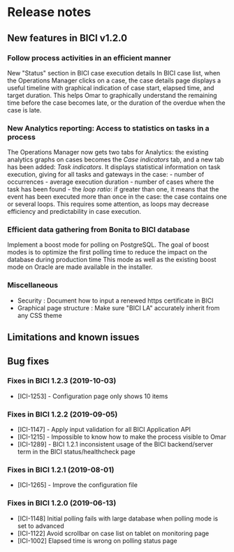 # Release notes

## New features in BICI v1.2.0 
### Follow process activities in an efficient manner
New "Status" section in BICI case execution details
In BICI case list, when the Operations Manager clicks on a case, the case details page displays a useful timeline with graphical indication of case start, elapsed time, and target duration.
This helps Omar to graphically understand the remaining time before the case becomes late, or the duration of the overdue when the case is late.

### New Analytics reporting: Access to statistics on tasks in a process
The Operations Manager now gets two tabs for Analytics: the existing analytics graphs on cases becomes the _Case indicators_ tab, and a new tab has been added: _Task indicators_. It displays statistical information on task execution, giving for all tasks and gateways in the case: 
    - number of occurrences
    - average execution duration
    - number of cases where the task has been found
    - the _loop ratio_: if greater than one, it means that the event has been executed more than once in the case: the case contains one or several loops. This requires some attention, as loops may decrease efficiency and predictability in case execution.
    
### Efficient data gathering from Bonita to BICI database
Implement a boost mode for polling on PostgreSQL. The goal of boost modes is to optimize the first polling time to reduce the impact on the database during production time
This mode as well as the existing boost mode on Oracle are made available in the installer.

### Miscellaneous
- Security : Document how to input a renewed https certificate in BICI
- Graphical page structure : Make sure "BICI LA" accurately inherit from any CSS theme

## Limitations and known issues
## Bug fixes

### Fixes in BICI 1.2.3 (2019-10-03)
* [ICI-1253] - Configuration page only shows 10 items

### Fixes in BICI 1.2.2 (2019-09-05)
* [ICI-1147] - Apply input validation for all BICI Application API
* [ICI-1215] - Impossible to know how to make the process visible to Omar
* [ICI-1289] - BICI 1.2.1 inconsistent usage of the BICI backend/server term in the BICI status/healthcheck page

### Fixes in BICI 1.2.1 (2019-08-01)
* [ICI-1265] - Improve the configuration file

### Fixes in BICI 1.2.0 (2019-06-13)
* [ICI-1148] Initial polling fails with large database when polling mode is set to advanced
* [ICI-1122] Avoid scrollbar on case list on tablet on monitoring page
* [ICI-1002] Elapsed time is wrong on polling status page
